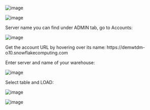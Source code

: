 ![image](https://user-images.githubusercontent.com/118057504/228781786-5d0f86b5-b8ef-4b35-ab0d-7efa782c18bc.png)

![image](https://user-images.githubusercontent.com/118057504/228782187-d46fd7e0-8592-47be-ba8a-c4ef05d2359c.png)


Server name you can find under ADMIN tab, go to Accounts:

![image](https://user-images.githubusercontent.com/118057504/228783649-f9864f34-c424-4973-82fd-bfd51420f8e3.png)

Get the account URL by hovering over its name: https://demwtdm-o*1*0.snowflakecomputing.com

Enter server and name of your warehouse:

![image](https://user-images.githubusercontent.com/118057504/228785463-82c2e27f-b191-42c7-b071-10f442cc3f46.png)

Select table and LOAD:

![image](https://user-images.githubusercontent.com/118057504/228784885-7e810b11-90a7-4c79-a7f7-fc48fca4c967.png)

![image](https://user-images.githubusercontent.com/118057504/228830227-9cb9d50f-b19f-48fa-afe5-1430f11f7149.png)
